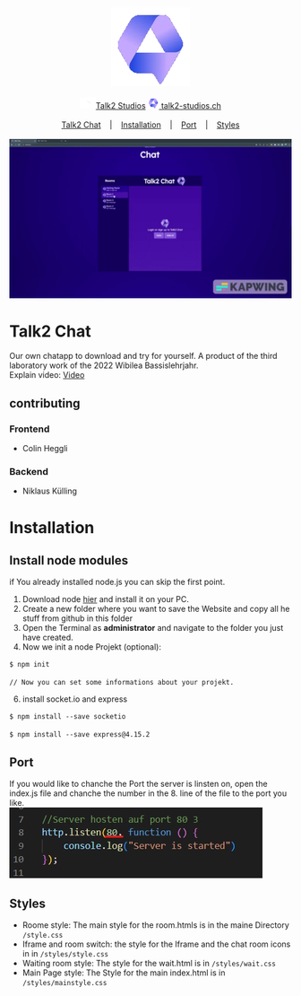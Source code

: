 <p align=center>
  <br>
  <img src="assets/icon.png" alt="Logo">
  <br>
  <br>
  <a target="_blank" href="https://www.youtube.com/channel/UCoif-_aktkxpc9-vPHEKAVw" Tests"><img src="assets/youtube.png" height="20px">Talk2 Studios</a>
  <a target="_blank" href="talk2-studios.ch"><img alt="Website" src="assets/icon.png" height="20px"> talk2-studios.ch</a><br><br>
  <a href="#einleitung">Talk2 Chat</a>
  &nbsp;&nbsp;&nbsp;|&nbsp;&nbsp;&nbsp;
  <a href="#installation">Installation</a> 
  &nbsp;&nbsp;&nbsp;|&nbsp;&nbsp;&nbsp;
  <a href="#port">Port</a>
  &nbsp;&nbsp;&nbsp;|&nbsp;&nbsp;&nbsp;
  <a href="#styles">Styles</a>               
  <br><br>
  <img src="assets/Studio_Project.gif" alt="intro">
</p>
<a id="einleitung"></a>
                  
# Talk2 Chat
Our own chatapp to download and try for yourself. A product of the third laboratory work of the 2022 Wibilea Bassislehrjahr.<br>
Explain video: <a href="https://youtu.be/SobWpdG1_NE">Video</a>
                                                 
## contributing
                                                  
### Frontend
- Colin Heggli
                                                  
### Backend
- Niklaus Külling<br>
                                                  
# Installation

## Install node modules
if You already installed node.js you can skip the first point.
1. Download node <a href="https://nodejs.org/de/download/" target="_blank">hier</a> and install it on your PC.
2. Create a new folder where you want to save the Website and copy all he stuff from github in this folder
3. Open the Terminal as **administrator** and navigate to the folder you just have created.
4. Now we init a node Projekt (optional):
```
$ npm init

// Now you can set some informations about your projekt.
```

6. install socket.io and express
```
$ npm install --save socketio

$ npm install --save express@4.15.2
```
## Port
If you would like to chanche the Port the server is linsten on, open the index.js file and chanche the number in the 8. line of the file to the port you like. <br>
<img src="assets/port.jpg" alt="Logo">  

## Styles
- Roome style: The main style for the room.htmls is in the maine Directory `/style.css`<br>
- Iframe and room switch: the style for the Iframe and the chat room icons in in `/styles/style.css`<br>                              
- Waiting room style: The style for the wait.html is in `/styles/wait.css`<br>
- Main Page style: The Style for the main index.html is in `/styles/mainstyle.css`<br>
